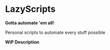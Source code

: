 # LazyScripts

**Gotta automate 'em all!**  

Personal scripts to automate every stuff possible  

**WiP Description**
